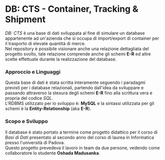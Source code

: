 # DB: CTS - Container, Tracking & Shipment
*DB: CTS* è una base di dati sviluppata al fine di simulare un database appartenente ad un'azienda che si occupa di import/export di container per il trasporto di elevate quantità di merce.  
Nel repository è possibile visionare anche una relazione dettagliata del progetto svolto, tale relazione comprende anche gli schemi **E-R** ed altre scelte effettuate durante la realizzazione del database.  

### Approccio e Linguaggi
Questa base di dati è stata scritta interamente seguendo i paradagmi previsti per i database relazionali, partendo dall'idea da sviluppare e passando attraverso la stesura degli schemi 
**E-R** fino alla scrittura vera e propria del codice *SQL*.  
L'RDBMS utilizzato per lo sviluppo è: **MySQL** e la sintassi utilizzata per gli schemi è la **Entity-Relationship** (aka **E-R**).  

### Scopo e Sviluppo
Il database è stato portato a termine come progetto didattico per il corso di *Basi di Dati* presentato al secondo anno del corso di laurea in Informatica presso l'università di Padova.  
Questo progetto prevedeva il lavoro in team da due persone, vedendo come collaboratore lo studente **Oshada Madusanka**.
